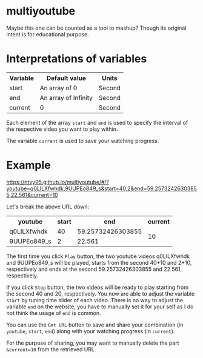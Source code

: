 # multiyoutube
Maybe this one can be counted as a tool to mashup? Though its original intent is for educational purpose.

# Interpretations of variables

<table>
  <tr><th>Variable</th><th>Default value</th><th>Units</th></tr>
  <tr><td>start</td><td>An array of 0</td><td>Second</td></tr>
  <tr><td>end</td><td>An array of Infinity</td><td>Second</td></tr>
  <tr><td>current</td><td>0</td><td>Second</td></tr>
</table>

Each element of the array `start` and `end` is used to specify the interval of the respective video you want to play within.

The variable `current` is used to save your watching progress.

# Example

https://ntvy95.github.io/multiyoutube/#!?youtube=q0LILXfwhdk,9UUPEo849_s&start=40,2&end=59.25732426303855,22.561&current=10

Let's break the above URL down:

<table>
  <tr><th>youtube</th><th>start</th><th>end</th><th>current</th></tr>
  <tr><td>q0LILXfwhdk</td><td>40</td><td>59.25732426303855</td><td rowspan="2">10</td></tr>
  <tr><td>9UUPEo849_s</td><td>2</td><td>22.561</td></tr>
</table>

The first time you click `Play` button, the two youtube videos q0LILXfwhdk and 9UUPEo849_s will be played, starts from the second 40+10 and 2+10, respectively and ends at the second 59.25732426303855 and 22.561, respectively.

If you click `Stop` button, the two videos will be ready to play starting from the second 40 and 20, respectively. You now are able to adjust the variable `start` by tuning time slider of each video. There is no way to adjust the variable `end` on the website, you have to manually set it for your self as I do not think the usage of `end` is common.

You can use the `Get URL` button to save and share your combination (in `youtube`, `start`, `end`) along with your watching progress (in `current`).

For the purpose of sharing, you may want to manually delete the part `&current=10` from the retrieved URL.
